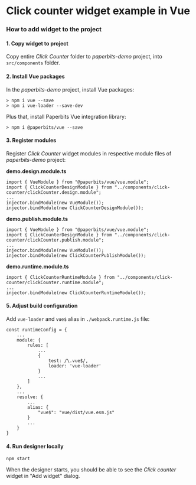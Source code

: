 # Click counter widget example in Vue

### How to add widget to the project

#### 1. Copy widget to project
Copy entire *Click Counter* folder to *paperbits-demo* project, into `src/components` folder.

#### 2. Install Vue packages
In the *paperbits-demo* project, install Vue packages:
```
> npm i vue --save
> npm i vue-loader --save-dev
```
Plus that, install Paperbits Vue integration library:
```
> npm i @paperbits/vue --save
```

#### 3. Register modules
Register *Click Counter* widget modules in respective module files of *paperbits-demo* project:

**demo.design.module.ts**

```
import { VueModule } from "@paperbits/vue/vue.module";
import { ClickCounterDesignModule } from "../components/click-counter/clickCounter.design.module";
...
injector.bindModule(new VueModule());
injector.bindModule(new ClickCounterDesignModule());
```

**demo.publish.module.ts**
```
import { VueModule } from "@paperbits/vue/vue.module";
import { ClickCounterDesignModule } from "../components/click-counter/clickCounter.publish.module";
...
injector.bindModule(new VueModule());
injector.bindModule(new ClickCounterPublishModule());
```

**demo.runtime.module.ts**
```
import { ClickCounterRuntimeModule } from "../components/click-counter/clickCounter.runtime.module";
...
injector.bindModule(new ClickCounterRuntimeModule());
```
#### 5. Adjust build configuration

Add `vue-loader` and `vue$` alias in `./webpack.runtime.js` file:
```
const runtimeConfig = {
    ...
    module: {
        rules: [
            ...
            {
                test: /\.vue$/,
                loader: 'vue-loader'
            }
            ...
        ]
    },
    ...
    resolve: {
        ...
        alias: {
            "vue$": "vue/dist/vue.esm.js"
        }
        ...
    }
}
```

#### 4. Run designer locally
```
npm start
```

When the designer starts, you should be able to see the *Click counter* widget in "Add widget" dialog.
